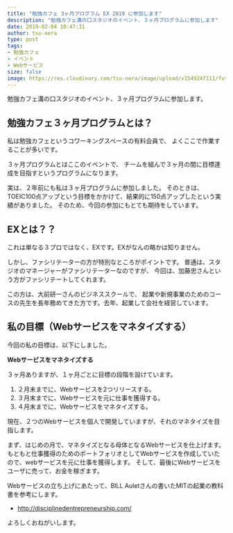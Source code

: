 ```yaml
---
title: "勉強カフェ 3ヶ月プログラム EX 2019 に参加します"
description: "勉強カフェ溝の口スタジオのイベント、３ヶ月プログラムに参加します"
date: 2019-02-04 10:47:31
author: tsu-nera
type: post
tags:
- 勉強カフェ
- イベント
- Webサービス
size: false
image: https://res.cloudinary.com/tsu-nera/image/upload/v1549247111/futurismo/thumbnails/entrepreneur.jpg
---
```


勉強カフェ溝の口スタジオのイベント、３ヶ月プログラムに参加します。

## 勉強カフェ３ヶ月プログラムとは？

私は勉強カフェというコワーキングスペースの有料会員で、
よくここで作業することが多いです。

３ヶ月プログラムとはここのイベントで、
チームを組んで３ヶ月の間に目標達成を目指すというプログラムになります。

実は、２年前にも私は３ヶ月プログラムに参加しました。
そのときは、TOEIC100点アップという目標をかかけて、結果的に150点アップしたという実績がありました。
そのため、今回の参加にもとても期待をしています。

## EXとは？？

これは単なる３プロではなく、EXです。EXがなんの略かは知りません。

しかし、ファシリテーターの方が特別なところがポイントです。
普通は、スタジオのマネージャーがファシリテーターなのですが、
今回は、加藤忠さんという方がファシリテートしてくれます。

この方は、大前研一さんのビジネススクールで、
起業や新規事業のためのコースの先生を長年務めてきた方です。去年、起業して会社を経営しています。

## 私の目標（Webサービスをマネタイズする）

今回の私の目標は、以下にしました。

**Webサービスをマネタイズする**

３ヶ月ありますが、１ヶ月ごとに目標の段階を設けています。

1. ２月末までに、Webサービスを2つリリースする。
2. ３月末までに、Webサービスを元に仕事を獲得する。
3. ４月末までに、Webサービスをマネタイズする。

現在、２つのWebサービスを個人で開発していますが、それのマネタイズを目指します。

まず、はじめの月で、マネタイズとなる母体となるWebサービスを仕上げます。
もともと仕事獲得のためのポートフォリオとしてWebサービスを作成していたので、webサービスを元に仕事を獲得します。
そして、最後にWebサービスをユーザに売って、お金を稼ぎます。

Webサービスの立ち上げにあたって、BILL Auletさんの書いたMITの起業の教科書を参考にします。
- http://disciplinedentrepreneurship.com/

よろしくおねがいします。
